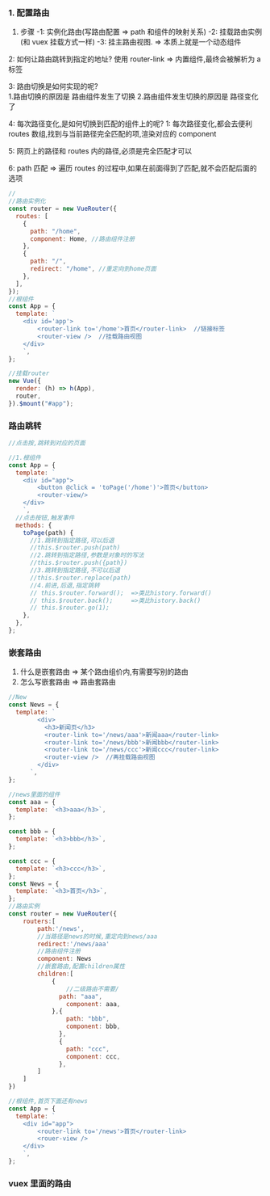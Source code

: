 ### 1. 配置路由

1. 步骤
   -1: 实例化路由(写路由配置 => path 和组件的映射关系)
   -2: 挂载路由实例 (和 vuex 挂载方式一样)
   -3: 挂主路由视图. <router-view> => 本质上就是一个动态组件

2: 如何让路由跳转到指定的地址?
使用 router-link => 内置组件,最终会被解析为 a 标签

3: 路由切换是如何实现的呢?  
 1.路由切换的原因是 路由组件发生了切换 2.路由组件发生切换的原因是 路径变化了

4: 每次路径变化,是如何切换到匹配的组件上的呢?
1: 每次路径变化,都会去便利 routes 数组,找到与当前路径完全匹配的项,渲染对应的 component

5: 网页上的路径和 routes 内的路径,必须是完全匹配才可以

6: path 匹配 => 遍历 routes 的过程中,如果在前面得到了匹配,就不会匹配后面的选项

```js
//
//路由实例化
const router = new VueRouter({
  routes: [
    {
      path: "/home",
      component: Home, //路由组件注册
    },
    {
      path: "/",
      redirect: "/home", //重定向到home页面
    },
  ],
});
//根组件
const App = {
  template: `
    <div id='app'>
        <router-link to='/home'>首页</router-link>  //链接标签
        <router-view />  //挂载路由视图
    </div>
    `,
};

//挂载router
new Vue({
  render: (h) => h(App),
  router,
}).$mount("#app");
```

### 路由跳转

```js
//点击按,跳转到对应的页面

//1.根组件
const App = {
  template: `
    <div id="app">
        <button @click = 'toPage('/home')'>首页</button>
        <router-view/>
    </div>
    `,
  //点击按钮,触发事件
  methods: {
    toPage(path) {
      //1.跳转到指定路径,可以后退
      //this.$router.push(path)
      //2.跳转到指定路径,参数是对象时的写法
      //this.$router.push({path})
      //3.跳转到指定路径,不可以后退
      //this.$router.replace(path)
      //4.前进,后退,指定跳转
      // this.$router.forward();  =>类比history.forward()
      // this.$router.back();     =>类比history.back()
      // this.$router.go(1);
    },
  },
};
```

### 嵌套路由

1. 什么是嵌套路由 => 某个路由组价内,有需要写别的路由
2. 怎么写嵌套路由 => 路由套路由

```js
//New
const News = {
  template: `
        <div>
          <h3>新闻页</h3>
          <router-link to='/news/aaa'>新闻aaa</router-link>
          <router-link to='/news/bbb'>新闻bbb</router-link>
          <router-link to='/news/ccc'>新闻ccc</router-link>
          <router-view />  //再挂载路由视图
        </div>
      `,
};

//news里面的组件
const aaa = {
  template: `<h3>aaa</h3>`,
};

const bbb = {
  template: `<h3>bbb</h3>`,
};

const ccc = {
  template: `<h3>ccc</h3>`,
};
const News = {
  template: `<h3>首页</h3>`,
};
//路由实例
const router = new VueRouter({
    routers:[
        path:'/news',
        //当路径是news的时候,重定向到news/aaa
        redirect:'/news/aaa'
        //路由组件注册
        component: News
        //嵌套路由,配置children属性
        children:[
            {
                //二级路由不需要/
              path: "aaa",
                component: aaa,
            },{
                path: "bbb",
                component: bbb,
              },
              {
                path: "ccc",
                component: ccc,
              },
        ]
    ]
})

//根组件,首页下面还有news
const App = {
  template: `
    <div id="app">
        <router-link to='/news'>首页</router-link>
        <rouer-view />
    </div>
    `,
};
```

### vuex 里面的路由
